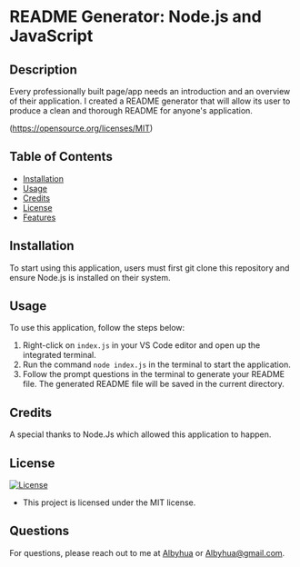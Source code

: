 # README Generator: Node.js and JavaScript

## Description

Every professionally built page/app needs an introduction and an overview of their application. I created a README generator that will allow its user to produce a clean and thorough README for anyone's application.

(https://opensource.org/licenses/MIT)

## Table of Contents

- [Installation](#installation)
- [Usage](#usage)
- [Credits](#credits)
- [License](#license)
- [Features](#features)

## Installation

To start using this application, users must first git clone this repository and ensure Node.js is installed on their system.

## Usage

To use this application, follow the steps below:

1. Right-click on `index.js` in your VS Code editor and open up the integrated terminal.
2. Run the command `node index.js` in the terminal to start the application.
3. Follow the prompt questions in the terminal to generate your README file. The generated README file will be saved in the current directory.

## Credits

A special thanks to Node.Js which allowed this application to happen.  

## License

[![License](https://img.shields.io/badge/License-MIT-blue)](https://opensource.org/licenses/MIT)
- This project is licensed under the MIT license.

## Questions

For questions, please reach out to me at [Albyhua](https://github.com/Albyhua) or [Albyhua@gmail.com](mailto:Albyhua@gmail.com).




  
